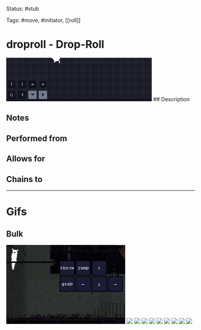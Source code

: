 Status: #stub

Tags: #move, #initiator, [[roll]]

# droproll - Drop-Roll
<img src=https://raw.githubusercontent.com/LauraHannah44/Rain-World-Movement/main/Files/droproll_header.gif>
## Description


## Notes


## Performed from


## Allows for


## Chains to


___
# Gifs
## Bulk
<img src=https://raw.githubusercontent.com/LauraHannah44/Rain-World-Movement/main/Files/droproll_0.gif>
<img src=https://raw.githubusercontent.com/LauraHannah44/Rain-World-Movement/main/Files/droproll_1.gif>
<img src=https://raw.githubusercontent.com/LauraHannah44/Rain-World-Movement/main/Files/droproll_2.gif>
<img src=https://raw.githubusercontent.com/LauraHannah44/Rain-World-Movement/main/Files/droproll_3.gif>
<img src=https://raw.githubusercontent.com/LauraHannah44/Rain-World-Movement/main/Files/droproll_4.gif>
<img src=https://raw.githubusercontent.com/LauraHannah44/Rain-World-Movement/main/Files/droproll_5.gif>
<img src=https://raw.githubusercontent.com/LauraHannah44/Rain-World-Movement/main/Files/droproll_6.gif>
<img src=https://raw.githubusercontent.com/LauraHannah44/Rain-World-Movement/main/Files/droproll_7.gif>
<img src=https://raw.githubusercontent.com/LauraHannah44/Rain-World-Movement/main/Files/droproll_8.gif>
<img src=https://raw.githubusercontent.com/LauraHannah44/Rain-World-Movement/main/Files/droproll_9.gif>